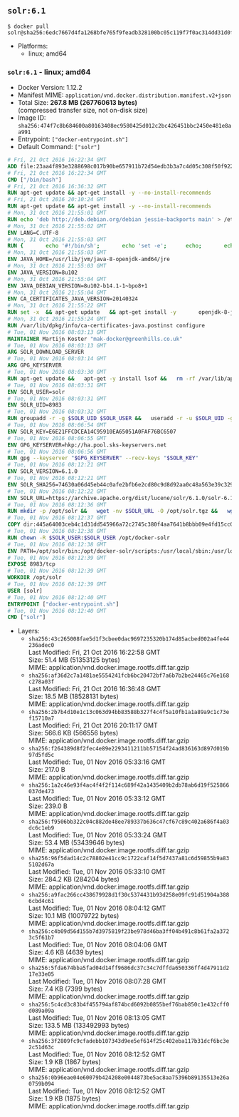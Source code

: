 ## `solr:6.1`

```console
$ docker pull solr@sha256:6edc7667d4fa1268bfe765f9feadb328100bc05c119f7f0ac314dd31d0f674b0
```

-	Platforms:
	-	linux; amd64

### `solr:6.1` - linux; amd64

-	Docker Version: 1.12.2
-	Manifest MIME: `application/vnd.docker.distribution.manifest.v2+json`
-	Total Size: **267.8 MB (267760613 bytes)**  
	(compressed transfer size, not on-disk size)
-	Image ID: `sha256:474f7c8b684600a80163408ec9580425d012c2bc426451bbc2450e481e8aa991`
-	Entrypoint: `["docker-entrypoint.sh"]`
-	Default Command: `["solr"]`

```dockerfile
# Fri, 21 Oct 2016 16:22:34 GMT
ADD file:23aa4f893e3288698c017b90be657911b72d54edb3b3a7c4d05c308f50f9228f in / 
# Fri, 21 Oct 2016 16:22:34 GMT
CMD ["/bin/bash"]
# Fri, 21 Oct 2016 16:36:32 GMT
RUN apt-get update && apt-get install -y --no-install-recommends 		ca-certificates 		curl 		wget 	&& rm -rf /var/lib/apt/lists/*
# Fri, 21 Oct 2016 20:10:24 GMT
RUN apt-get update && apt-get install -y --no-install-recommends 		bzip2 		unzip 		xz-utils 	&& rm -rf /var/lib/apt/lists/*
# Mon, 31 Oct 2016 21:55:01 GMT
RUN echo 'deb http://deb.debian.org/debian jessie-backports main' > /etc/apt/sources.list.d/jessie-backports.list
# Mon, 31 Oct 2016 21:55:02 GMT
ENV LANG=C.UTF-8
# Mon, 31 Oct 2016 21:55:03 GMT
RUN { 		echo '#!/bin/sh'; 		echo 'set -e'; 		echo; 		echo 'dirname "$(dirname "$(readlink -f "$(which javac || which java)")")"'; 	} > /usr/local/bin/docker-java-home 	&& chmod +x /usr/local/bin/docker-java-home
# Mon, 31 Oct 2016 21:55:03 GMT
ENV JAVA_HOME=/usr/lib/jvm/java-8-openjdk-amd64/jre
# Mon, 31 Oct 2016 21:55:03 GMT
ENV JAVA_VERSION=8u102
# Mon, 31 Oct 2016 21:55:04 GMT
ENV JAVA_DEBIAN_VERSION=8u102-b14.1-1~bpo8+1
# Mon, 31 Oct 2016 21:55:04 GMT
ENV CA_CERTIFICATES_JAVA_VERSION=20140324
# Mon, 31 Oct 2016 21:55:22 GMT
RUN set -x 	&& apt-get update 	&& apt-get install -y 		openjdk-8-jre-headless="$JAVA_DEBIAN_VERSION" 		ca-certificates-java="$CA_CERTIFICATES_JAVA_VERSION" 	&& rm -rf /var/lib/apt/lists/* 	&& [ "$JAVA_HOME" = "$(docker-java-home)" ]
# Mon, 31 Oct 2016 21:55:24 GMT
RUN /var/lib/dpkg/info/ca-certificates-java.postinst configure
# Tue, 01 Nov 2016 08:03:13 GMT
MAINTAINER Martijn Koster "mak-docker@greenhills.co.uk"
# Tue, 01 Nov 2016 08:03:13 GMT
ARG SOLR_DOWNLOAD_SERVER
# Tue, 01 Nov 2016 08:03:14 GMT
ARG GPG_KEYSERVER
# Tue, 01 Nov 2016 08:03:30 GMT
RUN apt-get update &&   apt-get -y install lsof &&   rm -rf /var/lib/apt/lists/*
# Tue, 01 Nov 2016 08:03:31 GMT
ENV SOLR_USER=solr
# Tue, 01 Nov 2016 08:03:31 GMT
ENV SOLR_UID=8983
# Tue, 01 Nov 2016 08:03:32 GMT
RUN groupadd -r -g $SOLR_UID $SOLR_USER &&   useradd -r -u $SOLR_UID -g $SOLR_USER $SOLR_USER
# Tue, 01 Nov 2016 08:06:54 GMT
ENV SOLR_KEY=E6E21FFCDCEA14C95910EA65051A0FAF76BC6507
# Tue, 01 Nov 2016 08:06:55 GMT
ENV GPG_KEYSERVER=hkp://ha.pool.sks-keyservers.net
# Tue, 01 Nov 2016 08:06:56 GMT
RUN gpg --keyserver "$GPG_KEYSERVER" --recv-keys "$SOLR_KEY"
# Tue, 01 Nov 2016 08:12:21 GMT
ENV SOLR_VERSION=6.1.0
# Tue, 01 Nov 2016 08:12:21 GMT
ENV SOLR_SHA256=74630a06d45eb44c0afe2bfb6e2cd80c9d8d92aa0c48a563e39c32996a76c8b0
# Tue, 01 Nov 2016 08:12:22 GMT
ENV SOLR_URL=https://archive.apache.org/dist/lucene/solr/6.1.0/solr-6.1.0.tgz
# Tue, 01 Nov 2016 08:12:36 GMT
RUN mkdir -p /opt/solr &&   wget -nv $SOLR_URL -O /opt/solr.tgz &&   wget -nv $SOLR_URL.asc -O /opt/solr.tgz.asc &&   echo "$SOLR_SHA256 */opt/solr.tgz" | sha256sum -c - &&   (>&2 ls -l /opt/solr.tgz /opt/solr.tgz.asc) &&   gpg --batch --verify /opt/solr.tgz.asc /opt/solr.tgz &&   tar -C /opt/solr --extract --file /opt/solr.tgz --strip-components=1 &&   rm /opt/solr.tgz* &&   rm -Rf /opt/solr/docs/ &&   mkdir -p /opt/solr/server/solr/lib /opt/solr/server/solr/mycores &&   sed -i -e 's/#SOLR_PORT=8983/SOLR_PORT=8983/' /opt/solr/bin/solr.in.sh &&   sed -i -e '/-Dsolr.clustering.enabled=true/ a SOLR_OPTS="$SOLR_OPTS -Dsun.net.inetaddr.ttl=60 -Dsun.net.inetaddr.negative.ttl=60"' /opt/solr/bin/solr.in.sh &&   chown -R $SOLR_USER:$SOLR_USER /opt/solr &&   mkdir /docker-entrypoint-initdb.d /opt/docker-solr/
# Tue, 01 Nov 2016 08:12:37 GMT
COPY dir:445a64003ceb4c1d31dd545966a72c2745c380f4aa7641b8bbb09e4fd15cc0f6 in /opt/docker-solr/scripts 
# Tue, 01 Nov 2016 08:12:38 GMT
RUN chown -R $SOLR_USER:$SOLR_USER /opt/docker-solr
# Tue, 01 Nov 2016 08:12:38 GMT
ENV PATH=/opt/solr/bin:/opt/docker-solr/scripts:/usr/local/sbin:/usr/local/bin:/usr/sbin:/usr/bin:/sbin:/bin
# Tue, 01 Nov 2016 08:12:39 GMT
EXPOSE 8983/tcp
# Tue, 01 Nov 2016 08:12:39 GMT
WORKDIR /opt/solr
# Tue, 01 Nov 2016 08:12:39 GMT
USER [solr]
# Tue, 01 Nov 2016 08:12:40 GMT
ENTRYPOINT ["docker-entrypoint.sh"]
# Tue, 01 Nov 2016 08:12:40 GMT
CMD ["solr"]
```

-	Layers:
	-	`sha256:43c265008fae5d1f3cbee0dac9697235320b174d85acbed002a4fe44236adec0`  
		Last Modified: Fri, 21 Oct 2016 16:22:58 GMT  
		Size: 51.4 MB (51353125 bytes)  
		MIME: application/vnd.docker.image.rootfs.diff.tar.gzip
	-	`sha256:af36d2c7a1481ae5554241fcb6bc20472bf7a6b7b2be24465c76e168c278a03f`  
		Last Modified: Fri, 21 Oct 2016 16:36:48 GMT  
		Size: 18.5 MB (18528131 bytes)  
		MIME: application/vnd.docker.image.rootfs.diff.tar.gzip
	-	`sha256:2b7b4d10e1c13c063d94bb83588b327f4c4f5a10fb1a1a89a9c1c73ef15710a7`  
		Last Modified: Fri, 21 Oct 2016 20:11:17 GMT  
		Size: 566.6 KB (566556 bytes)  
		MIME: application/vnd.docker.image.rootfs.diff.tar.gzip
	-	`sha256:f264389d8f2fec4e89e2293411211bb57154f24ad836163d897d019b97d5fd5c`  
		Last Modified: Tue, 01 Nov 2016 05:33:16 GMT  
		Size: 217.0 B  
		MIME: application/vnd.docker.image.rootfs.diff.tar.gzip
	-	`sha256:1a2c46e93f4ac4f4f2f114c689f42a1435409b2db78ab6d19f525866037de473`  
		Last Modified: Tue, 01 Nov 2016 05:33:12 GMT  
		Size: 239.0 B  
		MIME: application/vnd.docker.image.rootfs.diff.tar.gzip
	-	`sha256:f9506bb322c04c882de48ee789337b636c47cf67c89c402a686f4a03dc6c1eb9`  
		Last Modified: Tue, 01 Nov 2016 05:33:24 GMT  
		Size: 53.4 MB (53439646 bytes)  
		MIME: application/vnd.docker.image.rootfs.diff.tar.gzip
	-	`sha256:96f5dad14c2c78802e41cc9c1722caf14f5d7437a81c6d59855b9a835102d67a`  
		Last Modified: Tue, 01 Nov 2016 05:33:10 GMT  
		Size: 284.2 KB (284204 bytes)  
		MIME: application/vnd.docker.image.rootfs.diff.tar.gzip
	-	`sha256:a9fac266cc438679928d1f30c5374431b93d258e09fc91d51904a3886cbd4c61`  
		Last Modified: Tue, 01 Nov 2016 08:04:12 GMT  
		Size: 10.1 MB (10079722 bytes)  
		MIME: application/vnd.docker.image.rootfs.diff.tar.gzip
	-	`sha256:c4b09d56d155b7d3975819f23be978d46ba3ff04b491c8b61fa2a3723c5f61b7`  
		Last Modified: Tue, 01 Nov 2016 08:04:06 GMT  
		Size: 4.6 KB (4639 bytes)  
		MIME: application/vnd.docker.image.rootfs.diff.tar.gzip
	-	`sha256:5fda674bba5fad04d14ff9686dc37c34c7dffda650336ff4d47911d217e33e05`  
		Last Modified: Tue, 01 Nov 2016 08:07:28 GMT  
		Size: 7.4 KB (7399 bytes)  
		MIME: application/vnd.docker.image.rootfs.diff.tar.gzip
	-	`sha256:5c4cd3c83b4f455794af874bcd6092b0855bef76bab850c1e432cff0d089a09a`  
		Last Modified: Tue, 01 Nov 2016 08:13:05 GMT  
		Size: 133.5 MB (133492993 bytes)  
		MIME: application/vnd.docker.image.rootfs.diff.tar.gzip
	-	`sha256:3f2809fc9cfadebb107343d9ee5ef614f25c402eba117b31dcf6bc3e2c51d63c`  
		Last Modified: Tue, 01 Nov 2016 08:12:52 GMT  
		Size: 1.9 KB (1867 bytes)  
		MIME: application/vnd.docker.image.rootfs.diff.tar.gzip
	-	`sha256:0b96eae04e60079b424208e0044873be5ac8aa75396b89135513e26a0759b094`  
		Last Modified: Tue, 01 Nov 2016 08:12:52 GMT  
		Size: 1.9 KB (1875 bytes)  
		MIME: application/vnd.docker.image.rootfs.diff.tar.gzip
